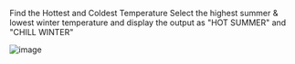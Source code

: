 Find the Hottest and Coldest Temperature
Select the  highest summer & lowest winter temperature and display the output as "HOT SUMMER" and "CHILL WINTER"

![image](https://user-images.githubusercontent.com/103244472/171696080-fe720793-d1b9-4c2f-bdc6-229b5ca2f74f.png)
